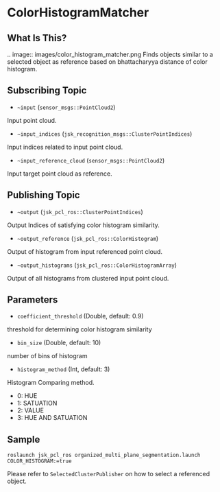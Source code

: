 ColorHistogramMatcher
====================

What Is This?
-------------

.. image:: images/color_histogram_matcher.png
Finds objects similar to a selected object as reference based on bhattacharyya distance of color histogram. 

Subscribing Topic
-----------------

- ``~input`` (``sensor_msgs::PointCloud2``)

Input point cloud.

- ``~input_indices`` (``jsk_recognition_msgs::ClusterPointIndices``)

Input indices related to input point cloud.

- ``~input_reference_cloud`` (``sensor_msgs::PointCloud2``)

Input target point cloud as reference.

## Publishing Topic

- ``~output`` (``jsk_pcl_ros::ClusterPointIndices``)

Output Indices of satisfying color histogram similarity.

- ``~output_reference`` (``jsk_pcl_ros::ColorHistogram``)

Output of histogram from input referenced point cloud.

- ``~output_histograms`` (``jsk_pcl_ros::ColorHistogramArray``)

Output of all histograms from clustered input point cloud.

## Parameters

- ``coefficient_threshold`` (Double, default: 0.9)

threshold for determining color histogram similarity

- ``bin_size`` (Double, default: 10)

number of bins of histogram

- ``histogram_method`` (Int, default: 3) 

Histogram Comparing method.

 - 0: HUE
 - 1: SATUATION
 - 2: VALUE
 - 3: HUE AND SATUATION

## Sample

``` 
roslaunch jsk_pcl_ros organized_multi_plane_segmentation.launch COLOR_HISTOGRAM:=true 
```
Please refer to ``` SelectedClusterPublisher ``` on how to select a referenced object. 